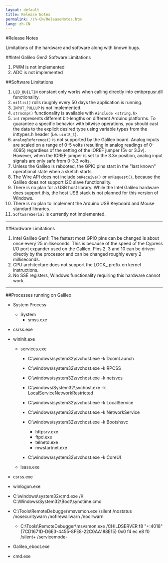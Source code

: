 ```yaml
---
layout: default
title: Release Notes
permalink: /zh-CN/ReleaseNotes.htm
lang: zh-CN
---
```


#Release Notes

Limitations of the hardware and software along with known bugs.</p>

##Intel Galileo Gen2 Software Limitations

1. PWM is not implemented</li>
2. ADC is not implemented</li>

##Software Limitations

1. `LED_BUILTIN` constant only works when calling directly into embprpusr.dll functionality.
2. `millis()` rolls roughly every 50 days the application is running.
3. `INPUT_PULLUP` is not implemented.
4. `strncmp()` functionality is available with <code>#include &lt;string.h&gt;</code>
5. `int` represents different bit-lengths on different Arduino platforms. To guarantee a specific behavior with bitwise operations, you should cast the data to the explicit desired type using variable types from the inttypes.h header (i.e. `uint8_t`).
6. `analogReference()` is not supported by the Galileo board.  Analog inputs are scaled on a range of 0-5 volts (resulting in analog readings of 0-4095) regardless of the setting of the IOREF jumper (5v or 3.3v). However, when the IOREF jumper is set to the 3.3v position, analog input signals are only safe from 0-3.3 volts.
7. Unless the Galileo is rebooted, the GPIO pins start in the "last known" operational state when a sketch starts.
8. The Wire API does not include <code>onReceive()</code> or <code>onRequest()</code>, because the Galileo does not support I2C slave functionality.
9. There is no plan for a USB host library. While the Intel Galileo hardware does support this, the host USB stack is not planned for this version of Windows.
10. There is no plan to implement the Arduino USB Keyboard and Mouse standard libraries.
11. `SoftwareSerial` is currently not implemented.

___

##Hardware Limitations

1. Intel Galileo Gen1: The fastest most GPIO pins can be changed is about once every 25 milliseconds. This is because of the speed of the Cypress I/O port expander used on the Galileo. Pins 2, 3 and 10 can be driven directly by the processor and can be changed roughly every 2 milliseconds.
2. CPU architecture does not support the LOCK_ prefix on kernel instructions.
3. No SSE registers, Windows functionality requiring this hardware cannot work.

___

##Processes running on Galileo

* System Process
   * System
      * smss.exe

* csrss.exe
* wininit.exe
   * services.exe
      * C:\windows\system32\svchost.exe -k DcomLaunch
      * C:\windows\system32\svchost.exe -k RPCSS
      * C:\windows\system32\svchost.exe -k netsvcs
      * C:\windows\System32\svchost.exe -k LocalServiceNetworkRestricted</li>
      * C:\windows\system32\svchost.exe -k LocalService
      * C:\windows\system32\svchost.exe -k NetworkService
      * C:\windows\system32\svchost.exe -k Bootshsvc
         * httpsrv.exe
         * ftpd.exe
         * telnetd.exe
         * mwstartnet.exe

      * C:\windows\system32\svchost.exe -k CoreUI
   * lsass.exe
* csrss.exe
* winlogon.exe
* C:\windows\system32\cmd.exe  /K C:\Windows\System32\Boot\synctime.cmd
* C:\Tools\RemoteDebugger\msvsmon.exe  /silent /nostatus /nosecuritywarn /nofirewallwarn /noclrwarn
   * C:\Tools\RemoteDebugger\msvsmon.exe /CHILDSERVER f8 "+:4018" {7CD1671D-D6E3-4455-8FE8-22C0AA188E15} 0x0 f4 ec e8 f0 /silent+ /servicemode-
* Galileo_eboot.exe
* cmd.exe
